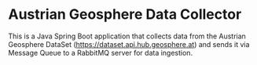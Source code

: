 # Austrian Geosphere Data Collector

This is a Java Spring Boot application that collects data from the Austrian Geosphere DataSet (https://dataset.api.hub.geosphere.at)
and sends it via Message Queue to a RabbitMQ server for data ingestion.

